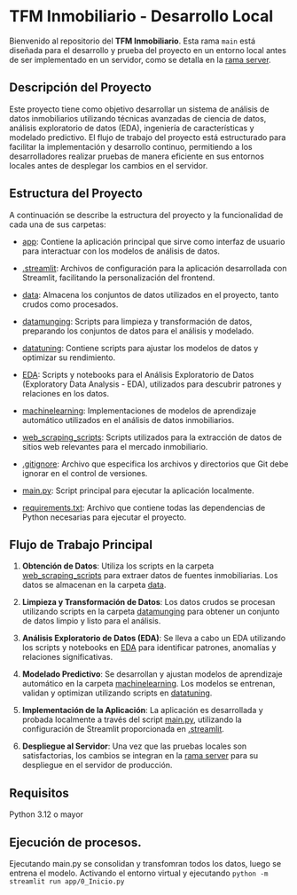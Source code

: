 # TFM Inmobiliario - Desarrollo Local

Bienvenido al repositorio del **TFM Inmobiliario**. Esta rama `main` está diseñada para el desarrollo y prueba del proyecto en un entorno local antes de ser implementado en un servidor, como se detalla en la [rama server](https://github.com/SrOlalau/TFM_inmobiliario/tree/Servidor).

## Descripción del Proyecto

Este proyecto tiene como objetivo desarrollar un sistema de análisis de datos inmobiliarios utilizando técnicas avanzadas de ciencia de datos, análisis exploratorio de datos (EDA), ingeniería de características y modelado predictivo. El flujo de trabajo del proyecto está estructurado para facilitar la implementación y desarrollo continuo, permitiendo a los desarrolladores realizar pruebas de manera eficiente en sus entornos locales antes de desplegar los cambios en el servidor.

## Estructura del Proyecto

A continuación se describe la estructura del proyecto y la funcionalidad de cada una de sus carpetas:

- [app](https://github.com/SrOlalau/TFM_inmobiliario/tree/main/app): Contiene la aplicación principal que sirve como interfaz de usuario para interactuar con los modelos de análisis de datos.
  
- [.streamlit](https://github.com/SrOlalau/TFM_inmobiliario/tree/main/.streamlit): Archivos de configuración para la aplicación desarrollada con Streamlit, facilitando la personalización del frontend.

- [data](https://github.com/SrOlalau/TFM_inmobiliario/tree/main/data): Almacena los conjuntos de datos utilizados en el proyecto, tanto crudos como procesados.

- [datamunging](https://github.com/SrOlalau/TFM_inmobiliario/tree/main/datamunging): Scripts para limpieza y transformación de datos, preparando los conjuntos de datos para el análisis y modelado.

- [datatuning](https://github.com/SrOlalau/TFM_inmobiliario/tree/main/datatuning): Contiene scripts para ajustar los modelos de datos y optimizar su rendimiento.

- [EDA](https://github.com/SrOlalau/TFM_inmobiliario/tree/main/EDA): Scripts y notebooks para el Análisis Exploratorio de Datos (Exploratory Data Analysis - EDA), utilizados para descubrir patrones y relaciones en los datos.

- [machinelearning](https://github.com/SrOlalau/TFM_inmobiliario/tree/main/machinelearning): Implementaciones de modelos de aprendizaje automático utilizados en el análisis de datos inmobiliarios.

- [web_scraping_scripts](https://github.com/SrOlalau/TFM_inmobiliario/tree/main/web_scraping_scripts): Scripts utilizados para la extracción de datos de sitios web relevantes para el mercado inmobiliario.

- [.gitignore](https://github.com/SrOlalau/TFM_inmobiliario/blob/main/.gitignore): Archivo que especifica los archivos y directorios que Git debe ignorar en el control de versiones.

- [main.py](https://github.com/SrOlalau/TFM_inmobiliario/blob/main/main.py): Script principal para ejecutar la aplicación localmente.

- [requirements.txt](https://github.com/SrOlalau/TFM_inmobiliario/blob/main/requirements.txt): Archivo que contiene todas las dependencias de Python necesarias para ejecutar el proyecto.

## Flujo de Trabajo Principal

1. **Obtención de Datos**: Utiliza los scripts en la carpeta [web_scraping_scripts](https://github.com/SrOlalau/TFM_inmobiliario/tree/main/web_scraping_scripts) para extraer datos de fuentes inmobiliarias. Los datos se almacenan en la carpeta [data](https://github.com/SrOlalau/TFM_inmobiliario/tree/main/data).

2. **Limpieza y Transformación de Datos**: Los datos crudos se procesan utilizando scripts en la carpeta [datamunging](https://github.com/SrOlalau/TFM_inmobiliario/tree/main/datamunging) para obtener un conjunto de datos limpio y listo para el análisis.

3. **Análisis Exploratorio de Datos (EDA)**: Se lleva a cabo un EDA utilizando los scripts y notebooks en [EDA](https://github.com/SrOlalau/TFM_inmobiliario/tree/main/EDA) para identificar patrones, anomalías y relaciones significativas.

4. **Modelado Predictivo**: Se desarrollan y ajustan modelos de aprendizaje automático en la carpeta [machinelearning](https://github.com/SrOlalau/TFM_inmobiliario/tree/main/machinelearning). Los modelos se entrenan, validan y optimizan utilizando scripts en [datatuning](https://github.com/SrOlalau/TFM_inmobiliario/tree/main/datatuning).

5. **Implementación de la Aplicación**: La aplicación es desarrollada y probada localmente a través del script [main.py](https://github.com/SrOlalau/TFM_inmobiliario/blob/main/main.py), utilizando la configuración de Streamlit proporcionada en [.streamlit](https://github.com/SrOlalau/TFM_inmobiliario/tree/main/.streamlit).

6. **Despliegue al Servidor**: Una vez que las pruebas locales son satisfactorias, los cambios se integran en la [rama server](https://github.com/SrOlalau/TFM_inmobiliario/tree/server) para su despliegue en el servidor de producción.

## Requisitos
Python 3.12 o mayor


## Ejecución de procesos.
Ejecutando main.py se consolidan y transfomran todos los datos, luego se entrena el modelo.
Activando el entorno virtual y ejecutando `python -m streamlit run app/0_Inicio.py`
